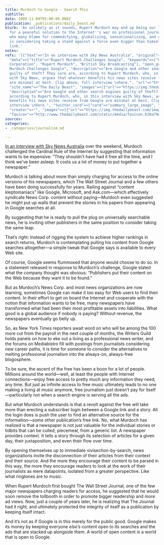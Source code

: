 ```yaml
---
title: Murdoch to Google - Search This
subtitle: 
date: 2009-11-09T05:00:00.000Z
publication: _publications/daily_beast.md
blurb: 'As unlikely as it sounds, Rupert Murdoch may end up being our last best hope
  for a peaceful solution to the Internet''s war on professional journalism. A man
  who many blame for commodifying, globalizing, sensationalizing, and cheapening news
  is considering taking a stand against a force even bigger than himself: the Web
  link.'
notes: 
refs: '[{"text"=>"In an interview with Sky News Australia", "original"=>"http://www.thedailybeast.com/videos/2009/11/09/rupert-murdoch-challenges-google.html",
  "meta"=>{"title"=>"Rupert Murdoch Challenges Google", "keywords"=>["Google", "News
  Corporation", "Rupert Murdoch", "British Sky Broadcasting"], "open_graph"=>{"title"=>"Rupert
  Murdoch Challenges Google", "description"=>"Are Google and other search engines
  guilty of theft? They sure are, according to Rupert Murdoch, who, in this interview
  with Sky News, argues that whatever benefits his news sites receive from Google
  are minimal at best. Clip above; full interview \nhere.", "url"=>"https://www.thedailybeast.com/videos/2009/11/09/rupert-murdoch-challenges-google",
  "site_name"=>"The Daily Beast", "images"=>[{"url"=>"https://img.thedailybeast.com/image/upload/c_crop,d_placeholder_euli9k,h_270,w_480,x_0,y_0/dpr_2.0/c_limit,w_740/fl_lossy,q_auto/v1493134503/videos/2009/11/09/rupert-murdoch-challenges-google/sky-news-rupert-murdoch_csuz4t"}]},
  "description"=>"Are Google and other search engines guilty of theft? They sure are,
  according to Rupert Murdoch, who, in this interview with Sky News, argues that whatever
  benefits his news sites receive from Google are minimal at best. Clip above; full
  interview \nhere.", "twitter_card"=>{"card"=>"summary_large_image", "site"=>"@thedailybeast",
  "creator"=>"", "images"=>[{"url"=>"https://img.thedailybeast.com/image/upload/c_crop,d_placeholder_euli9k,h_270,w_480,x_0,y_0/dpr_2.0/c_limit,w_600/f_jpg/fl_lossy,q_auto/v1493134503/videos/2009/11/09/rupert-murdoch-challenges-google/sky-news-rupert-murdoch_csuz4t"}]},
  "favicon"=>"http://www.thedailybeast.com/static/media/favicon.b30a79ed.ico"}}]'
sources: 
categories:
- _categories/journalism.md

---
```

[In an interview with Sky News Australia](http://www.thedailybeast.com/videos/2009/11/09/rupert-murdoch-challenges-google.html) over the weekend, Murdoch challenged the Cardinal Rule of the Internet by suggesting that information wants to be expensive: “They shouldn’t have had it free all the time, and I think we’ve been asleep. It costs us a lot of money to put together a newspaper.”

Murdoch is talking about more than simply charging for access to the online versions of his newspapers, which The Wall Street Journal and a few others have been doing successfully for years. Railing against “content kleptomaniacs” like Google, Microsoft, and Ask.com—which effectively syndicate News Corp. content without paying—Murdoch even suggested he might put up walls that prevent the stories in his papers from appearing in Google searches at all.

By suggesting that he is ready to pull the plug on universally searchable news, he is inviting other publishers in the same position to consider taking the same leap.

That’s right: Instead of rigging the system to achieve higher rankings in search returns, Murdoch is contemplating pulling his content from Google searches altogether—a simple tweak that Google says is available to every Web site.

Of course, Google seems flummoxed that anyone would choose to do so. In a statement released in response to Murdoch’s challenge, Google stated what the company thought was obvious: “Publishers put their content on the Web because they want it to be found.”

But as Murdoch’s News Corp. and most news organizations are now learning, sometimes Google can make it *too* easy for Web users to find their content. In their effort to get on board the Internet and cooperate with the notion that information wants to be free, many newspapers have transformed what had been their most profitable assets into liabilities. What good is a global audience if nobody is paying? Without revenue, the newspapers eventually go belly up.

So, as New York Times reporters await word on who will be among the 100 more cut from the payroll in the next couple of months, the Writers Guild holds panels on how to eke out a living as a professional news writer, and the forums on Mediabistro fill with postings from journalists considering new career paths, it is time for someone to consider the alternatives to melting professional journalism into the always-on, always-free blogosphere.

To be sure, the ascent of the free has been a boon for a lot of people. Millions around the world—well, at least the people with Internet connections—enjoy free access to pretty much any information they need, any time. But just as infinite access to free music ultimately leads to no one making a living at music anymore, free journalism just doesn’t pay for itself—particularly not when a search engine is serving all the ads.

But what Murdoch understands is that a revolt against the free will take more than erecting a subscriber login between a Google link and a story. All the login does is push the user to find an alternative source for the information—some other publication’s free link. No, what Murdoch has realized is that a newspaper is not just valuable for the individual stories or tidbits that can be culled, piecemeal, from a generic list. A newspaper provides context. It tells a story through its selection of articles for a given day, their juxtaposition, and even their flow over time.

By opening themselves up to immediate vivisection-by-search, news organizations invite the disconnection of their articles from their context and their source. And the more they encourage their content to be parsed in this way, the more they encourage readers to look at the work of their journalists as mere datapoints, isolated from a greater perspective. Like what ringtones are to music.

When Rupert Murdoch first bought The Wall Street Journal, one of the few major newspapers charging readers for access, he suggested that he would soon remove the tollbooth in order to promote bigger readership and more ad views. Now, just a couple of years later, he is realizing that The Journal had it right, and ultimately protected the integrity of itself as a publication by keeping itself intact.

And it’s not as if Google is in this merely for the public good. Google makes its money by keeping everyone *else’s* content open to its searches and the ads that are stacked up alongside them. A world of open content is a world that is open to Google.